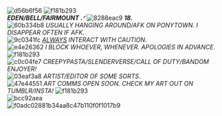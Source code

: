 ![d56b6f56](https://github.com/user-attachments/assets/7607381f-39b7-4cfb-a37b-22ed3f811dc4)
![f181b293](https://github.com/user-attachments/assets/26f2c1c9-50a1-4e86-a614-f244df547a93)  
***EDEN/BELL/FAIRMOUNT .ᐟ*** ![8288eac9](https://github.com/user-attachments/assets/446156a5-5c2c-4d6d-8a72-877e89cade3f) ***18.***  
![60b334b8](https://github.com/user-attachments/assets/89a3cf9b-9c49-4ffb-81b0-9c0bae89be9f) *USUALLY HANGING AROUND/AFK ON PONYTOWN. I DISAPPEAR OFTEN IF AFK.*  
![9c0341fc](https://github.com/user-attachments/assets/7e383de9-3754-47c9-ac79-cd2883a4eaf8) *<ins>ALWAYS</ins> INTERACT WITH CAUTION.*  
![e4e26362](https://github.com/user-attachments/assets/d4a2a5a9-c06e-4851-b9a6-e47abc8d701a) *I BLOCK WHOEVER, WHENEVER. APOLOGIES IN ADVANCE.*  
![f181b293](https://github.com/user-attachments/assets/0afbae21-31ca-4105-9c86-9553f82fb10e)  
![c0c04fe7](https://github.com/user-attachments/assets/34cb9cbf-0cac-486f-9faf-d99a49995cb4) *CREEPYPASTA/SLENDERVERSE/CALL OF DUTY/BANDOM ENJOYER!*  
![03eaf3a8](https://github.com/user-attachments/assets/d789b558-f173-4db5-b892-770440c01b15) *ARTIST/EDITOR OF SOME SORTS.*  
![47e44551](https://github.com/user-attachments/assets/6f7ac452-6d4e-4ff8-b4e9-bf2699adbb27) *ART COMMS OPEN SOON. CHECK MY ART OUT ON TUMBLR/INSTA!*
![f181b293](https://github.com/user-attachments/assets/fd1b76ec-49ef-4298-a131-5f065ffeda4f)  
![bcc92aea](https://github.com/user-attachments/assets/3f997b4f-5a89-40c7-a5da-ead3c53d3265)  
![f0adc02881b34aa8c47b110f0f1017b9](https://github.com/user-attachments/assets/7b45f5f8-47e2-4847-b71b-f54f572ba055)

